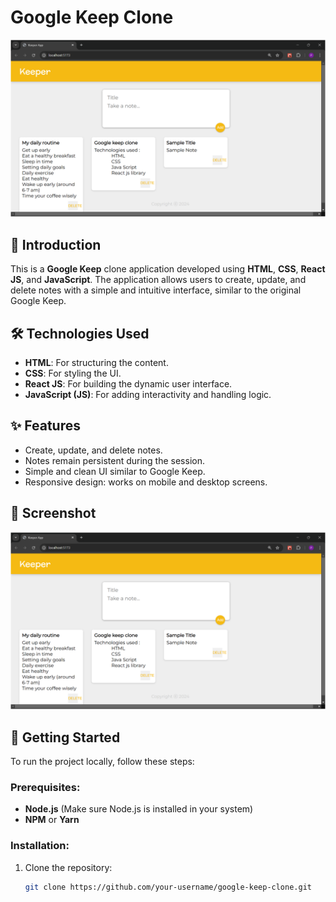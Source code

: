 # Google Keep Clone

![Google Keep Clone Screenshot](./output.png)

## 📌 Introduction

This is a **Google Keep** clone application developed using **HTML**, **CSS**, **React JS**, and **JavaScript**. The application allows users to create, update, and delete notes with a simple and intuitive interface, similar to the original Google Keep.

## 🛠️ Technologies Used

- **HTML**: For structuring the content.
- **CSS**: For styling the UI.
- **React JS**: For building the dynamic user interface.
- **JavaScript (JS)**: For adding interactivity and handling logic.

## ✨ Features

- Create, update, and delete notes.
- Notes remain persistent during the session.
- Simple and clean UI similar to Google Keep.
- Responsive design: works on mobile and desktop screens.

## 📸 Screenshot

![Google Keep Clone Screenshot](./output.png)

## 🏁 Getting Started

To run the project locally, follow these steps:

### Prerequisites:

- **Node.js** (Make sure Node.js is installed in your system)
- **NPM** or **Yarn**

### Installation:

1. Clone the repository:

   ```bash
   git clone https://github.com/your-username/google-keep-clone.git
